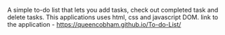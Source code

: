 A simple to-do list that lets you add tasks, check out completed task and delete tasks.
This applications uses html, css and javascript DOM.
link to the application -  https://queencobham.github.io/To-do-List/
